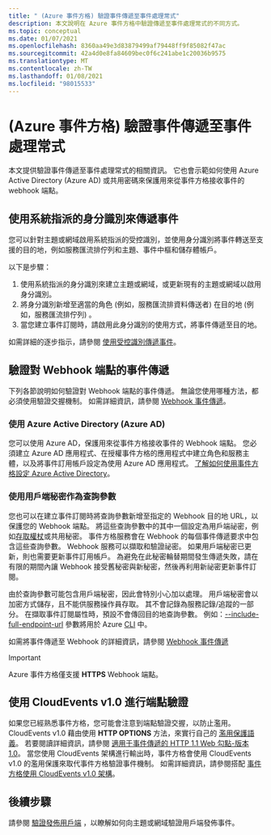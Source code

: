 ```yaml
---
title: " (Azure 事件方格) 驗證事件傳遞至事件處理常式"
description: 本文說明在 Azure 事件方格中驗證傳遞至事件處理常式的不同方式。
ms.topic: conceptual
ms.date: 01/07/2021
ms.openlocfilehash: 8360aa49e3d83879499af79448ff9f85082f47ac
ms.sourcegitcommit: 42a4d0e8fa84609bec0f6c241abe1c20036b9575
ms.translationtype: MT
ms.contentlocale: zh-TW
ms.lasthandoff: 01/08/2021
ms.locfileid: "98015533"
---
```

# <a name="authenticate-event-delivery-to-event-handlers-azure-event-grid"></a> (Azure 事件方格) 驗證事件傳遞至事件處理常式
本文提供驗證事件傳遞至事件處理常式的相關資訊。 它也會示範如何使用 Azure Active Directory (Azure AD) 或共用密碼來保護用來從事件方格接收事件的 webhook 端點。

## <a name="use-system-assigned-identities-for-event-delivery"></a>使用系統指派的身分識別來傳遞事件
您可以針對主題或網域啟用系統指派的受控識別，並使用身分識別將事件轉送至支援的目的地，例如服務匯流排佇列和主題、事件中樞和儲存體帳戶。

以下是步驟： 

1. 使用系統指派的身分識別來建立主題或網域，或更新現有的主題或網域以啟用身分識別。 
1. 將身分識別新增至適當的角色 (例如，服務匯流排資料傳送者) 在目的地 (例如，服務匯流排佇列) 。
1. 當您建立事件訂閱時，請啟用此身分識別的使用方式，將事件傳遞至目的地。 

如需詳細的逐步指示，請參閱 [使用受控識別傳遞事件](managed-service-identity.md)。


## <a name="authenticate-event-delivery-to-webhook-endpoints"></a>驗證對 Webhook 端點的事件傳遞
下列各節說明如何驗證對 Webhook 端點的事件傳遞。 無論您使用哪種方法，都必須使用驗證交握機制。 如需詳細資訊，請參閱 [Webhook 事件傳遞](webhook-event-delivery.md)。 


### <a name="using-azure-active-directory-azure-ad"></a>使用 Azure Active Directory (Azure AD)
您可以使用 Azure AD，保護用來從事件方格接收事件的 Webhook 端點。 您必須建立 Azure AD 應用程式、在授權事件方格的應用程式中建立角色和服務主體，以及將事件訂用帳戶設定為使用 Azure AD 應用程式。 [了解如何使用事件方格設定 Azure Active Directory](secure-webhook-delivery.md)。

### <a name="using-client-secret-as-a-query-parameter"></a>使用用戶端秘密作為查詢參數
您也可以在建立事件訂閱時將查詢參數新增至指定的 Webhook 目的地 URL，以保護您的 Webhook 端點。 將這些查詢參數中的其中一個設定為用戶端祕密，例如[存取權杖](https://en.wikipedia.org/wiki/Access_token)或共用秘密。 事件方格服務會在 Webhook 的每個事件傳遞要求中包含這些查詢參數。 Webhook 服務可以擷取和驗證祕密。 如果用戶端秘密已更新，則也需要更新事件訂用帳戶。 為避免在此秘密輪替期間發生傳遞失敗，請在有限的期間內讓 Webhook 接受舊秘密與新秘密，然後再利用新祕密更新事件訂閱。 

由於查詢參數可能包含用戶端秘密，因此會特別小心加以處理。 用戶端秘密會以加密方式儲存，且不能供服務操作員存取。 其不會記錄為服務記錄/追蹤的一部分。 在擷取事件訂閱屬性時，預設不會傳回目的地查詢參數。 例如：[--include-full-endpoint-url](/cli/azure/eventgrid/event-subscription?view=azure-cli-latest#az-eventgrid-event-subscription-show) 參數將用於 Azure [CLI](/cli/azure?view=azure-cli-latest) 中。

如需將事件傳遞至 Webhook 的詳細資訊，請參閱 [Webhook 事件傳遞](webhook-event-delivery.md)

> [!IMPORTANT]
Azure 事件方格僅支援 **HTTPS** Webhook 端點。 

## <a name="endpoint-validation-with-cloudevents-v10"></a>使用 CloudEvents v1.0 進行端點驗證
如果您已經熟悉事件方格，您可能會注意到端點驗證交握，以防止濫用。 CloudEvents v1.0 藉由使用 **HTTP OPTIONS** 方法，來實行自己的 [濫用保護語義](webhook-event-delivery.md)。 若要閱讀詳細資訊，請參閱 [適用于事件傳遞的 HTTP 1.1 Web 勾點-版本 1.0](https://github.com/cloudevents/spec/blob/v1.0/http-webhook.md#4-abuse-protection)。 當您使用 CloudEvents 架構進行輸出時，事件方格會使用 CloudEvents v1.0 的濫用保護來取代事件方格驗證事件機制。 如需詳細資訊，請參閱搭配 [事件方格使用 CloudEvents v1.0 架構](cloudevents-schema.md)。 


## <a name="next-steps"></a>後續步驟
請參閱 [驗證發佈用戶端](security-authenticate-publishing-clients.md) ，以瞭解如何向主題或網域驗證用戶端發佈事件。 
